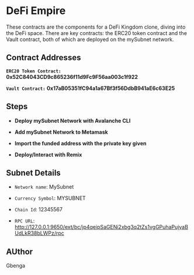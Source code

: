 # DeFi Empire

These contracts are the components for a DeFi Kingdom clone, diving into the DeFi space. There are key contracts: the ERC20 token contract and the Vault contract, both of which are deployed on the mySubnet network.

## Contract Addresses

**`ERC20 Token Contract:`** **0x52C84043CD9c865236f11d9Fc9F56aa003c1f922**

**`Vault Contract:`** **0x17aB05351fC94a1a67Bf3f56DdbB941aE6c63E25**

## Steps

- **Deploy mySubnet Network with Avalanche CLI**

- **Add mySubnet Network to Metamask**

- **Import the funded address with the private key given**

- **Deploy/Interact with Remix**

## Subnet Details

- `Network name`: MySubnet

- `Currency Symbol`: MYSUBNET

- `Chain Id`: 12345567

- `RPC URL`: http://127.0.0.1:9650/ext/bc/jp4qeipSaGENi2xbg3q2tZs1vgGPuhaPujyaBUdLkR38bLWPz/rpc

## AUthor

  Gbenga


